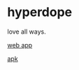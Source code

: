 # hyperdope


love all ways.










[web app](https://canwenotcare.github.io/hyperdope/index.html)

[apk](https://build.phonegap.com/apps/3491239/share)

